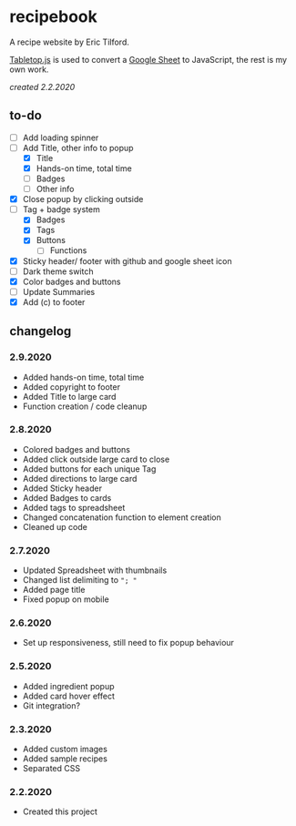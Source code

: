 # recipebook

A recipe website by Eric Tilford.

[Tabletop.js](https://github.com/jsoma/tabletop) is used to convert a [Google Sheet](https://docs.google.com/spreadsheets/d/1kHpjMZl3TVcLbt_eNIu0k77wfSInQFHScgt5vDm51TE/edit#gid=0) to JavaScript, the rest is my own work.

*created 2.2.2020*

## to-do
- [ ] Add loading spinner
- [ ] Add Title, other info to popup
  - [x] Title
  - [x] Hands-on time, total time
  - [ ] Badges
  - [ ] Other info
- [x] Close popup by clicking outside
- [ ] Tag + badge system
  - [x] Badges
  - [x] Tags
  - [x] Buttons
    - [ ] Functions
- [x] Sticky header/ footer with github and google sheet icon
- [ ] Dark theme switch
- [x] Color badges and buttons
- [ ] Update Summaries
- [x] Add (c) to footer

## changelog

### 2.9.2020
- Added hands-on time, total time
- Added copyright to footer
- Added Title to large card
- Function creation / code cleanup

### 2.8.2020
- Colored badges and buttons
- Added click outside large card to close
- Added buttons for each unique Tag
- Added directions to large card
- Added Sticky header
- Added Badges to cards
- Added tags to spreadsheet
- Changed concatenation function to element creation
- Cleaned up code

### 2.7.2020
- Updated Spreadsheet with thumbnails
- Changed list delimiting to `"; "`
- Added page title
- Fixed popup on mobile

### 2.6.2020
- Set up responsiveness, still need to fix popup behaviour

### 2.5.2020
- Added ingredient popup
- Added card hover effect
- Git integration?

### 2.3.2020
- Added custom images
- Added sample recipes
- Separated CSS

### 2.2.2020
- Created this project
